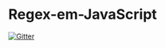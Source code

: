 # Regex-em-JavaScript

[![Gitter](https://badges.gitter.im/GuiRocha/Regex-em-JavaScript.svg)](https://gitter.im/GuiRocha/Regex-em-JavaScript?utm_source=badge&utm_medium=badge&utm_campaign=pr-badge&utm_content=badge)